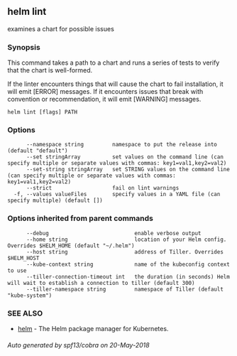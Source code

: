 ## helm lint

examines a chart for possible issues

### Synopsis



This command takes a path to a chart and runs a series of tests to verify that
the chart is well-formed.

If the linter encounters things that will cause the chart to fail installation,
it will emit [ERROR] messages. If it encounters issues that break with convention
or recommendation, it will emit [WARNING] messages.


```
helm lint [flags] PATH
```

### Options

```
      --namespace string         namespace to put the release into (default "default")
      --set stringArray          set values on the command line (can specify multiple or separate values with commas: key1=val1,key2=val2)
      --set-string stringArray   set STRING values on the command line (can specify multiple or separate values with commas: key1=val1,key2=val2)
      --strict                   fail on lint warnings
  -f, --values valueFiles        specify values in a YAML file (can specify multiple) (default [])
```

### Options inherited from parent commands

```
      --debug                           enable verbose output
      --home string                     location of your Helm config. Overrides $HELM_HOME (default "~/.helm")
      --host string                     address of Tiller. Overrides $HELM_HOST
      --kube-context string             name of the kubeconfig context to use
      --tiller-connection-timeout int   the duration (in seconds) Helm will wait to establish a connection to tiller (default 300)
      --tiller-namespace string         namespace of Tiller (default "kube-system")
```

### SEE ALSO
* [helm](helm.md)	 - The Helm package manager for Kubernetes.

###### Auto generated by spf13/cobra on 20-May-2018
